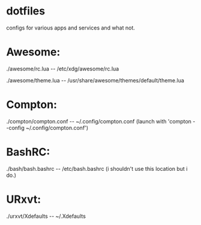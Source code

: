 dotfiles
========

configs for various apps and services and what not.


Awesome:
========
./awesome/rc.lua -- /etc/xdg/awesome/rc.lua

./awesome/theme.lua -- /usr/share/awesome/themes/default/theme.lua

Compton:
========
./compton/compton.conf -- ~/.config/compton.conf (launch with 'compton --config ~/.config/compton.conf')

BashRC:
========
./bash/bash.bashrc -- /etc/bash.bashrc (i shouldn't use this location but i do.)

URxvt:
========
./urxvt/Xdefaults -- ~/.Xdefaults
